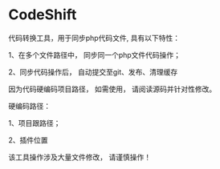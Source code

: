 # CodeShift

代码转换工具，用于同步php代码文件, 具有以下特性：

1、在多个文件路径中， 同步同一个php文件代码操作；

2、同步代码操作后， 自动提交至git、发布、清理缓存

因为代码硬编码项目路径， 如需使用， 请阅读源码并针对性修改。

硬编码路径：

1、项目跟路径；

2、插件位置

该工具操作涉及大量文件修改， 请谨慎操作！

